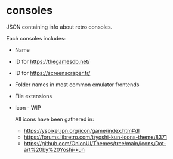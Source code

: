 # consoles
JSON containing info about retro consoles.

Each consoles includes:

- Name
- ID for https://thegamesdb.net/
- ID for https://screenscraper.fr/
- Folder names in most common emulator frontends
- File extensions
- Icon - WIP


  All icons have been gathered in:

  - https://yspixel.jpn.org/icon/game/index.htm#dl
  - https://forums.libretro.com/t/yoshi-kun-icons-theme/8371
  - https://github.com/OnionUI/Themes/tree/main/icons/Dot-art%20by%20Yoshi-kun
